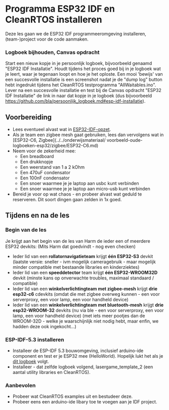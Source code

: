 # Programma ESP32 IDF en CleanRTOS installeren

Deze les gaan we de ESP32 IDF programmeeromgeving installeren, (team-)project voor de code aanmaken.
### Logboek bijhouden, Canvas opdracht
Start een nieuw kopje in je persoonlijk logboek, bijvoorbeeld genaamd "ESP32 IDF Installatie".
Houdt tijdens het proces goed bij in je logboek wat je leert, waar je tegenaan loopt en hoe je het oploste.
Een mooi 'bewijs' van een succesvolle installatie is een screenshot nadat je de "dump log" button hebt ingedrukt tijdens het CleanRTOS testprogramma "AllWaitables.ino".
Lever na een succesvolle installatie en test bij de Canvas opdracht "ESP32 IDF Installatie" de link in naar dat kopje in je logboek (dus bijvoorbeeld https://github.com/bla/persoonlijk_logboek.md#esp-idf-installatie).

## Voorbereiding
- Lees eventueel alvast wat in [ESP32-IDF-opzet](../../infrastructuur/ESP32-IDF-opzet/ESP32-IDF-opzet.md).
- Als je team een zigbee mesh gaat gebruiken, lees dan vervolgens wat in [ESP32-C6, Zigbee](../../onderwijsmateriaal/
voorbeeld-oude-logboeken-esp32/zigbee/ESP32-C6.md)
- Neem voor de zekerheid mee:
    - Een breadboard
    - Een drukknopje
    - Een weerstand van 1 a 2 kOhm
    - Een 470uF condensator
    - Een 100nF condensator
    - Een snoer waarmee je je laptop aan usbc kunt verbinden
    - Een snoer waarmee je je laptop aan micro-usb kunt verbinden
- Bereid je voor op wat chaos - en probeer alvast wat geduld te reserveren.
  Dit soort dingen gaan zelden in 1x goed.

## Tijdens en na de les
### Begin van de les
Je krijgt aan het begin van de les van Harm de ieder een of meerdere ESP32 devkits:
(Mits Harm dat goedvindt - nog even checken)
- Ieder lid van een **rollatornavigatieteam** krijgt **één ESP32-S3** devkit
  (laatste versie: sneller - ivm mogelijk cameragebruik - maar mogelijk minder 
   compatible met bestaande libraries en kinderziektes)
- Ieder lid van een **speeddetector** team krijgt **één ESP32-WROOM32D** devkit
  (minste kans op onverwachte troubles, maximaal standaard / compatible)
- Ieder lid van een **winkelverlichtingteam met zigbee-mesh** krijgt **drie esp32-c6** cdevkits
  (omdat die met zigbee overweg kunnen - een voor serverproxy, een voor lamp, een voor handheld device)
- Ieder lid van een **winkelverlichtingteam met bluetooth-mesh** krijgt **drie esp32-WROOM-32** devkits
  (nu via ble - een voor serverproxy, een voor lamp, een voor handheld device)
  (met iets meer pootjes dan de WROOM-32D - welke je waarschijnlijk niet nodig hebt, maar enfin, we hadden deze ook ingekocht...)
  

### ESP-IDF-5.3 installeren
- Installeer de ESP-IDF 5.3 bouwomgeving, inclusief arduino-ide component en test er je ESP32 mee (HelloWorld). 
Hopelijk lukt het als je [dit logboek](../../infrastructuur/ESP32-IDF-opzet/ESP32-IDF-opzet.md) volgt.
- Installeer - dat zelfde logboek volgend, lasergame_template_2 (een aantal utility libraries en CleanRTOS).

### Aanbevolen
- Probeer wat CleanRTOS examples uit en bestudeer deze.
- Probeer eens een arduino-ide libary toe te voegen aan je IDF project.